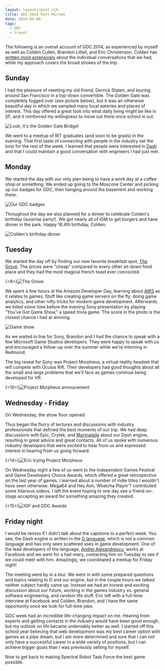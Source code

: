 ```yaml
---
layout: layouts/post.njk
title: GDC 2014 Post-Mortem
date: 2014-04-09
tags:
  - GDC
  - travel
---
```


The following is an overall account of GDC 2014, as experienced by myself as well as Colden Cullen, Brandon Littell, and Eric Christenson. Colden has [written more extensively](http://blog.coldencullen.com/gdc-2014-who-we-talked-to/) about the individual conversations that we had, while my approach covers the broad strokes of the trip.

## Sunday

I had the pleasure of meeting my old friend, Derrick Staten, and touring around San Francisco in a top-down convertible. The Golden Gate was completely fogged over (see picture below), but it was an otherwise beautiful day in which we sampled many local eateries and places of interest. This day offered a great look into what daily living might be like in SF, and it reinforced my willingness to move out there once school is out.

![Look, it's the Golden Gate Bridge!](http://res.cloudinary.com/danieljost/image/upload/c_scale,w_800/v1396450471/1941621_794341020594335_2775178_o_qfhpxs.jpg)

We went to a meetup of RIT graduates (and soon to be grads) in the evening. That first taste of connecting with people in the industry set the tone for the rest of the week. I learned that people were interested in [Dash](https://github.com/Circular-Studios/Dash) and that I could maintain a good conversation with engineers I had just met.

## Monday

We started the day with our only plan being to have a work day at a coffee shop or something. We ended up going to the Moscone Center and picking up our badges for GDC, then hanging around the basement and working there.

![Our GDC badges](http://res.cloudinary.com/danieljost/image/upload/v1396450834/1503881_790016784360092_1367884975_n_hyoros.jpg)

Throughout the day we also planned for a dinner to celebrate Colden's birthday (surprise party!). We got nearly all of IGM to get burgers and have dinner in the park. Happy 16.4th birthday, Colden.

![Colden's birthday dinner](http://res.cloudinary.com/danieljost/image/upload/v1396451356/1390768_790678014293969_1127554019_n_gswz9m.jpg)

## Tuesday

We started the day off by finding our new favorite breakfast spot, [The Grove](http://www.thegrovesf.com/). The prices were "cheap" compared to every other sit-down food place and they had the most magical french toast ever concocted.

{<8>}![The Grove](http://res.cloudinary.com/danieljost/image/upload/v1396904920/1970733_10203373391441068_309694405_n_nzahaa.jpg)

We spent a few hours at the Amazon Developer Day, learning about [AWS](http://aws.amazon.com/) as it relates to games. Stuff like creating game servers on the fly, doing game analytics, and other nifty tricks for modern game development. Afterwards we killed some time before the evening Sony presentation by playing "You've Got Game Show," a speed trivia game. The score in the photo is the closest chance I had at winning.

![Game show](http://res.cloudinary.com/danieljost/image/upload/v1396904943/1441470_673529196040009_1420485431_n_xbt32m.jpg)

As we waited in line for Sony, Brandon and I had the chance to speak with a few Microsoft Game Studios developers. They were happy to speak with us and encouraged a follow-up over the summer while we're interning in Redmond.

The big reveal for Sony was Project Morpheus, a virtual reality headset that will compete with Oculus Rift. Their developers had good thoughts about all the small and large problems that we'll face as games continue being developed for VR.

{<10>}![Project Morpheus annoucement](http://res.cloudinary.com/danieljost/image/upload/v1396905339/1912236_10152321301014120_690403420_o_hsqbtg.jpg)

## Wednesday - Friday

On Wednesday, the show floor opened.

Thus began the flurry of lectures and discussions with industry professionals that defined the best moments of our trip. We had deep discussions with Epic, Crytek, and [Marmalade](https://www.madewithmarmalade.com/) about our Dash engine, resulting in great advice and great contacts. All of us spoke with numerous industry developers that were excited to hear from us and expressed interest in hearing from us going forward.

{<14>}![Eric trying Project Morpheus](http://res.cloudinary.com/danieljost/image/upload/c_scale,w_900/v1396905339/1974401_10152321301149120_870297523_o_uykkk3.jpg)

On Wednesday night a few of us went to the Independent Games Festival and Game Developers Choice Awards, which offered a great retrospective on the last year of games. I learned about a number of indie titles I wouldn't have seen otherwise. Mega64 and Hey Ash, Whatcha Playin'? contributed some hilarious videos. I left the event hoping to one day see a friend on-stage accepting an award for something amazing they created.

{<15>}![IGF and GDC Awards](http://res.cloudinary.com/danieljost/image/upload/c_scale,w_900/v1396905339/1522822_10152321301249120_594870509_o_k3cx5y.jpg)

## Friday night

I would be remiss if I didn't talk about the capstone to a perfect week. You see, the Dash engine is written in the [D language](http://dlang.org/), which is not a common language and has only seen scattered uses in game development. One of the lead developers of the language, [Andrei Alexandrescu](http://erdani.com/), works at Facebook and we went for a hail-mary, contacting him on Tuesday to see if we could meet with him. Amazingly, we coordinated a meetup for Friday night!

The meeting went by in a blur. We went in with some prepared questions and topics relating to D and our engine, but in the couple hours we talked neither subject hardly came up. Instead we had an honest and exciting discussion about our future, working in the games industry vs. general software engineering, and random life stuff. Eric left with a full-time interview at Facebook and Colden, Brandon, and I have the same opportunity once we look for full-time jobs.

GDC week had an incredible life-changing impact on me. Hearing from experts and getting contacts in the industry would have been good enough, but my outlook on life became undeniably better as well. I started off this school year believing that web development was my best career option with games as a pipe dream, but I am more determined and sure that I can not only have a successful career in a wide variety of positions, but I can achieve bigger goals than I was previously setting for myself.

Now to get back to making Spectral Robot Task Force the best game possible.
